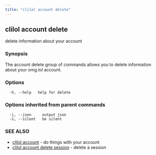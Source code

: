 ```yaml
---
title: "clilol account delete"
---
```

## clilol account delete

delete information about your account

### Synopsis

The account delete group of commands allows you to delete information about your omg.lol account.

### Options

```
  -h, --help   help for delete
```

### Options inherited from parent commands

```
  -j, --json     output json
  -s, --silent   be silent
```

### SEE ALSO

* [clilol account](clilol_account.md)	 - do things with your account
* [clilol account delete session](clilol_account_delete_session.md)	 - delete a session

